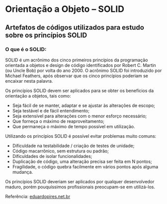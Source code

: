 # Orientação a Objeto – SOLID

## Artefatos de códigos utilizados para estudo sobre os princípios SOLID

### O que é o SOLID:

SOLID é um acrônimo dos cinco primeiros princípios da programação orientada a objetos e design de código identificados por Robert C. Martin (ou Uncle Bob) por volta do ano 2000. O acrônimo SOLID foi introduzido por Michael Feathers, após observar que os cinco princípios poderiam se encaixar nesta palavra.

Os princípios SOLID devem ser aplicados para se obter os benefícios da orientação a objetos, tais como:

* Seja fácil de se manter, adaptar e se ajustar às alterações de escopo;
* Seja testável e de fácil entendimento;
* Seja extensível para alterações com o menor esforço necessário;
* Que forneça o máximo de reaproveitamento;
* Que permaneça o máximo de tempo possível em utilização.

Utilizando os princípios SOLID é possível evitar problemas muito comuns:

* Dificuldade na testabilidade / criação de testes de unidade;
* Código macarrônico, sem estrutura ou padrão;
* Dificuldades de isolar funcionalidades;
* Duplicação de código, uma alteração precisa ser feita em N pontos;
* Fragilidade, o código quebra facilmente em vários pontos após alguma mudança.

Os princípios SOLID deveriam ser aplicados por qualquer desenvolvedor maduro, porém pouquíssimos profissionais preocupam-se em utilizá-los.

Referência:
[eduardopires.net.br](https://www.eduardopires.net.br/2013/04/orientacao-a-objeto-solid/#:~:text=SOLID%20%C3%A9%20um%20acr%C3%B4nimo%20dos,poderiam%20se%20encaixar%20nesta%20palavra.)
